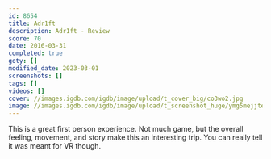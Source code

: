 ```yaml
---
id: 8654
title: Adr1ft
description: Adr1ft - Review
score: 70
date: 2016-03-31
completed: true
goty: []
modified_date: 2023-03-01
screenshots: []
tags: []
videos: []
cover: //images.igdb.com/igdb/image/upload/t_cover_big/co3wo2.jpg
image: //images.igdb.com/igdb/image/upload/t_screenshot_huge/ymg5mejjte9exe43hdxj.jpg
---
```

This is a great first person experience. Not much game, but the overall feeling, movement, and story make this an interesting trip. You can really tell it was meant for VR though.